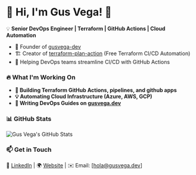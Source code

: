 <!--
**gusvega/gusvega** is a ✨ _special_ ✨ repository because its `README.md` (this file) appears on your GitHub profile.

Here are some ideas to get you started:

- 🔭 I’m currently working on ...
- 🌱 I’m currently learning ...
- 👯 I’m looking to collaborate on ...
- 🤔 I’m looking for help with ...
- 💬 Ask me about ...
- 📫 How to reach me: ...
- 😄 Pronouns: ...
- ⚡ Fun fact: ...
-->

# 👋 Hi, I'm Gus Vega! 🚀  
💡 **Senior DevOps Engineer | Terraform | GitHub Actions | Cloud Automation**

- 🔧 Founder of [gusvega-dev](https://github.com/gusvega-dev)  
- 🏗 Creator of [terraform-plan-action](https://github.com/gusvega-dev/terraform-plan-action) (Free Terraform CI/CD Automation)  
- 📢 Helping DevOps teams streamline CI/CD with GitHub Actions  

### 🔥 What I'm Working On
- **🚀 Building Terraform GitHub Actions, pipelines, and github apps**
- **💡 Automating Cloud Infrastructure (Azure, AWS, GCP)**
- **📖 Writing DevOps Guides on [gusvega.dev](https://gusvega.dev)**  

### 📊 GitHub Stats
![Gus Vega's GitHub Stats](https://github-readme-stats.vercel.app/api?username=gusvega&show_icons=true&theme=tokyonight)  

### 📫 Get in Touch
💼 [LinkedIn](https://www.linkedin.com/in/gusvega/) | 🌍 [Website](https://gusvega.dev) | ✉️ Email: [hola@gusvega.dev]

